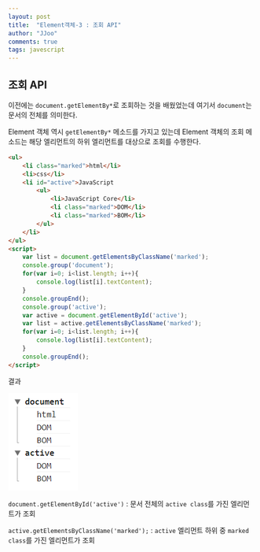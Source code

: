 ```yaml
---
layout: post
title:  "Element객체-3 : 조회 API"
author: "JJoo"
comments: true
tags: javescript
---
```



## 조회 API

이전에는 ```document.getElementBy*```로 조회하는 것을 배웠었는데 여기서 ```document```는 문서의 전체를 의미한다.

Element 객체 역시 ```getElementBy*``` 메소드를 가지고 있는데 Element 객체의 조회 메소드는 해당 엘리먼트의 하위 엘리먼트를 대상으로 조회를 수행한다. 

```html
<ul>
	<li class="marked">html</li>
	<li>css</li>
	<li id="active">JavaScript
		<ul>
			<li>JavaScript Core</li>
			<li class="marked">DOM</li>
			<li class="marked">BOM</li>
		</ul>
	</li>
</ul>
<script>
	var list = document.getElementsByClassName('marked');
	console.group('document');
	for(var i=0; i<list.length; i++){
		console.log(list[i].textContent);
	}
	console.groupEnd();
	console.group('active');
	var active = document.getElementById('active'); 
	var list = active.getElementsByClassName('marked');
	for(var i=0; i<list.length; i++){
		console.log(list[i].textContent);
	}
	console.groupEnd();
</script>
```

결과 

![조회 API 콘솔 결과](/images/img_Element_getAPI.png)


```document.getElementById('active')``` : 문서 전체의 ```active class```를 가진 엘리먼트가 조회

```active.getElementsByClassName('marked');``` : ```active``` 엘리먼트 하위 중 ```marked class```를 가진 엘리먼트가 조회 


